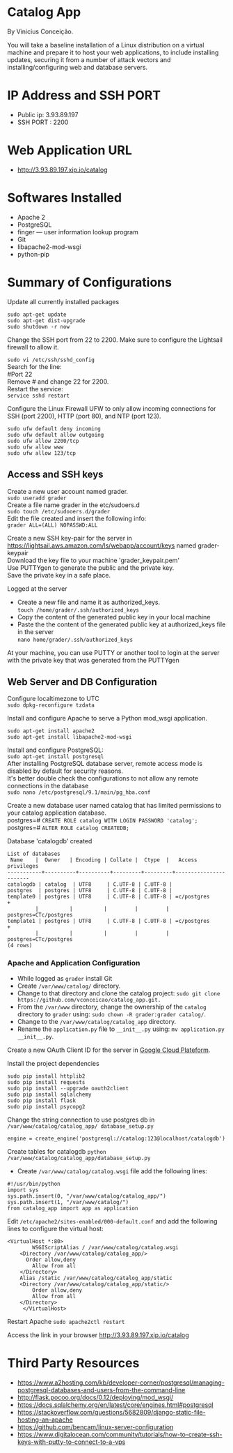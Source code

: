# Catalog App #

By Vinicius Conceição.

You will take a baseline installation of a Linux distribution on a virtual machine and prepare it to host your web applications, to include installing updates, securing it from a number of attack vectors and installing/configuring web and database servers.

# IP Address and SSH PORT
- Public ip: 3.93.89.197
- SSH PORT : 2200

# Web Application URL
- http://3.93.89.197.xip.io/catalog

# Softwares Installed

- Apache 2
- PostgreSQL 
- finger — user information lookup program
- Git
- libapache2-mod-wsgi
- python-pip

# Summary of Configurations

Update all currently installed packages  
```
sudo apt-get update
sudo apt-get dist-upgrade
sudo shutdown -r now
```
Change the SSH port from 22 to 2200. Make sure to configure the Lightsail firewall to allow it.

`sudo vi /etc/ssh/sshd_config`  
Search for the line:  
#Port 22  
Remove # and change 22 for 2200.  
Restart the service:  
`service sshd restart`  

Configure the Linux Firewall UFW to only allow incoming connections for SSH (port 2200), HTTP (port 80), and NTP (port 123).  
```
sudo ufw default deny incoming
sudo ufw default allow outgoing
sudo ufw allow 2200/tcp
sudo ufw allow www
sudo ufw allow 123/tcp
```
## Access and SSH keys
Create a new user account named grader.  
`sudo useradd grader`  
Create a file name grader in the etc/sudoers.d  
`sudo touch /etc/sudooers.d/grader`  
Edit the file created and insert the following info:  
`grader ALL=(ALL) NOPASSWD:ALL`  

Create a new SSH key-pair for the server in https://lightsail.aws.amazon.com/ls/webapp/account/keys named grader-keypair  
Download the key file to your machine 'grader_keypair.pem'  
Use PUTTYgen to generate the public and the private key.  
Save the private key in a safe place.  

Logged at the server   
- Create a new file and name it as authorized_keys.   
	`touch /home/grader/.ssh/authorized_keys`  
- Copy the content of the generated public key in your local machine  
- Paste the the content of the generated public key at authorized_keys file in the server  
`nano home/grader/.ssh/authorized_keys`  

At your machine, you can use PUTTY or another tool to login at the server with the private key that was generated from the PUTTYgen  

## Web Server and DB Configuration
Configure localtimezone to UTC  
`sudo dpkg-reconfigure tzdata`  

Install and configure Apache to serve a Python mod_wsgi application.  
```
sudo apt-get install apache2
sudo apt-get install libapache2-mod-wsgi
```
 
Install and configure PostgreSQL:  
`sudo apt-get install postgresql`  
After installing PostgreSQL database server, remote access mode is disabled by default for security reasons.   
It's better double check the configurations to not allow any remote connections in the database  
`sudo nano /etc/postgresql/9.1/main/pg_hba.conf`    

Create a new database user named catalog that has limited permissions to your catalog application database.  
postgres=# `CREATE ROLE catalog WITH LOGIN PASSWORD 'catalog';`   
postgres=# `ALTER ROLE catalog CREATEDB;`    

Database 'catalogdb' created  

  ```
 List of databases
   Name    |  Owner   | Encoding | Collate |  Ctype  |   Access privileges
-----------+----------+----------+---------+---------+-----------------------
 catalogdb | catalog  | UTF8     | C.UTF-8 | C.UTF-8 |
 postgres  | postgres | UTF8     | C.UTF-8 | C.UTF-8 |
 template0 | postgres | UTF8     | C.UTF-8 | C.UTF-8 | =c/postgres          +
           |          |          |         |         | postgres=CTc/postgres
 template1 | postgres | UTF8     | C.UTF-8 | C.UTF-8 | =c/postgres          +
           |          |          |         |         | postgres=CTc/postgres
(4 rows)

 ```
 ### Apache and Application Configuration

- While logged as `grader` install Git
- Create `/var/www/catalog/` directory.
- Change to that directory and clone the catalog project:
`sudo git clone https://github.com/vconceicao/catalog_app.git.`
- From the `/var/www` directory, change the ownership of the `catalog` directory to `grader` using: `sudo chown -R grader:grader catalog/`.
- Change to the `/var/www/catalog/catalog_app` directory.
- Rename the `application.py` file to `__init__.py` using: `mv application.py __init__.py`. 

Create a new  OAuth Client ID for the server in [Google Cloud Plateform](https://console.cloud.google.com/).

Install the project dependencies
```
sudo pip install httplib2
sudo pip install requests
sudo pip install --upgrade oauth2client
sudo pip install sqlalchemy
sudo pip install flask
sudo pip install psycopg2
```

Change the string connection to use postgres db in `/var/www/catalog/catalog_app/ database_setup.py`
```
engine = create_engine('postgresql://catalog:123@localhost/catalogdb')
```

Create tables for catalogdb
`python /var/www/catalog/catalog_app/database_setup.py`

- Create `/var/www/catalog/catalog.wsgi` file add the following lines:

```
#!/usr/bin/python
import sys
sys.path.insert(0, "/var/www/catalog/catalog_app/")
sys.path.insert(1, "/var/www/catalog/")
from catalog_app import app as application
 ```
 

Edit `/etc/apache2/sites-enabled/000-default.conf` and add the 
following lines to configure the virtual host:

  ```
  <VirtualHost *:80>
	 	  WSGIScriptAlias / /var/www/catalog/catalog.wsgi
	  <Directory /var/www/catalog/catalog_app/>
	  	Order allow,deny
		  Allow from all
	  </Directory>
	  Alias /static /var/www/catalog/catalog_app/static
	  <Directory /var/www/catalog/catalog_app/static/>
		  Order allow,deny
		  Allow from all
	  </Directory>
	   </VirtualHost>
  ```
Restart Apache
`sudo apache2ctl restart`

Access the link in your browser
http://3.93.89.197.xip.io/catalog

# Third Party Resources

- https://www.a2hosting.com/kb/developer-corner/postgresql/managing-postgresql-databases-and-users-from-the-command-line
- http://flask.pocoo.org/docs/0.12/deploying/mod_wsgi/
- https://docs.sqlalchemy.org/en/latest/core/engines.html#postgresql
- https://stackoverflow.com/questions/5682809/django-static-file-hosting-an-apache
- https://github.com/bencam/linux-server-configuration
- https://www.digitalocean.com/community/tutorials/how-to-create-ssh-keys-with-putty-to-connect-to-a-vps
